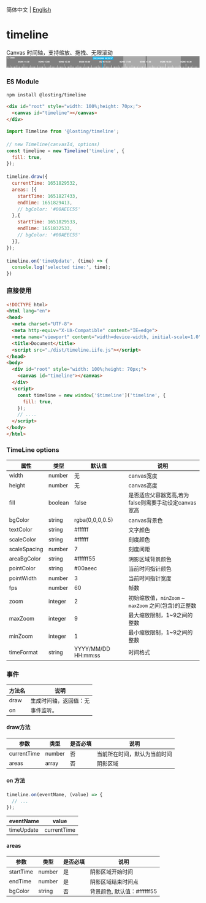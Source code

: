 简体中文 | [English](./README_EN.md)
# timeline
Canvas 时间轴，支持缩放、拖拽、无限滚动
![预览图](./example/demo.png)

### ES Module
``` shell
npm install @losting/timeline
```
``` html
<div id="root" style="width: 100%;height: 70px;">
  <canvas id="timeline"></canvas>
</div>
```

``` JavaScript
import Timeline from '@losting/timeline';

// new Timeline(canvasId, options)
const timeline = new Timeline('timeline', {
  fill: true,
});

timeline.draw({
  currentTime: 1651829532,
  areas: [{
    startTime: 1651827433,
    endTime: 1651829413,
    // bgColor: '#00AEEC55'
  },{
    startTime: 1651829533,
    endTime: 1651832533,
    // bgColor: '#00AEEC55'
  }],
});

timeline.on('timeUpdate', (time) => {
  console.log('selected time:', time);
})
```

### 直接使用
``` html
<!DOCTYPE html>
<html lang="en">
<head>
  <meta charset="UTF-8">
  <meta http-equiv="X-UA-Compatible" content="IE=edge">
  <meta name="viewport" content="width=device-width, initial-scale=1.0">
  <title>Document</title>
  <script src="./dist/timeline.iife.js"></script>
</head>
<body>
  <div id="root" style="width: 100%;height: 70px;">
    <canvas id="timeline"></canvas>
  </div>
  <script>
    const timeline = new window['$timeline']('timeline', {
      fill: true,
    });
    // ....
  </script>
</body>
</html>
```

### TimeLine options
| 属性 | 类型 | 默认值 | 说明 |
| --- | --- | --- | --- |
| width | number | 无 | canvas宽度 |
| height | number | 无 | canvas高度 |
| fill | boolean | false | 是否适应父容器宽高,若为false则需要手动设定canvas宽高 |
| bgColor | string | rgba(0,0,0,0.5) | canvas背景色 |
| textColor | string | #ffffff | 文字颜色 |
| scaleColor | string | #ffffff | 刻度颜色 |
| scaleSpacing | number | 7 | 刻度间距 |
| areaBgColor | string | #ffffff55 | 阴影区域背景颜色 |
| pointColor | string | #00aeec | 当前时间指针颜色 |
| pointWidth | number | 3 | 当前时间指针宽度 |
| fps | number | 60 | 帧数 |
| zoom | integer | 2 | 初始缩放值，`minZoom` ~ `maxZoom` 之间(包含)的正整数 |
| maxZoom | integer | 9 | 最大缩放限制，1~9之间的整数 |
| minZoom | integer | 1 | 最小缩放限制，1~9之间的整数 |
| timeFormat | string | YYYY/MM/DD HH:mm:ss | 时间格式 |

### 事件

| 方法名 | 说明 |
| --- | --- |
| draw | 生成时间轴，返回值：无 |
| on | 事件监听。 |

#### draw方法
| 参数 | 类型 | 是否必填 | 说明 |
| --- | --- | --- | --- |
| currentTime | number | 否 | 当前所在时间，默认为当前时间 |
| areas | array | 否 | 阴影区域 |

#### on 方法
``` js
timeline.on(eventName, (value) => {
  // ...
});
```
| eventName | value |
| --- | --- |
| timeUpdate | currentTime |


#### areas
| 参数 | 类型 | 是否必填 | 说明 |
| --- | --- | --- | --- |
| startTime | number | 是 | 阴影区域开始时间 |
| endTime | number | 是 | 阴影区域结束时间点 |
| bgColor | string | 否 | 背景颜色, 默认值：#ffffff55 |

